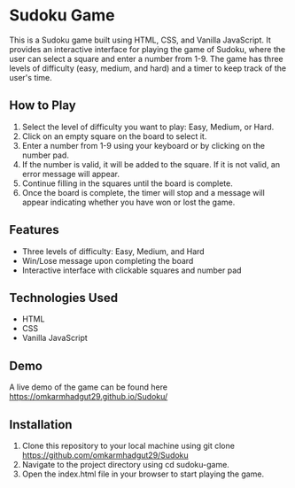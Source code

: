 # Sudoku Game

This is a Sudoku game built using HTML, CSS, and Vanilla JavaScript. It provides an interactive interface for playing the game of Sudoku, where the user can select a square and enter a number from 1-9. The game has three levels of difficulty (easy, medium, and hard) and a timer to keep track of the user's time.

## How to Play

1. Select the level of difficulty you want to play: Easy, Medium, or Hard.
2. Click on an empty square on the board to select it.
3. Enter a number from 1-9 using your keyboard or by clicking on the number pad.
4. If the number is valid, it will be added to the square. If it is not valid, an error message will appear.
5. Continue filling in the squares until the board is complete.
6. Once the board is complete, the timer will stop and a message will appear indicating whether you have won or lost the game.

## Features

-   Three levels of difficulty: Easy, Medium, and Hard
-   Win/Lose message upon completing the board
-   Interactive interface with clickable squares and number pad

## Technologies Used

-   HTML
-   CSS
-   Vanilla JavaScript

## Demo

A live demo of the game can be found here https://omkarmhadgut29.github.io/Sudoku/

## Installation

1. Clone this repository to your local machine using git clone https://github.com/omkarmhadgut29/Sudoku
2. Navigate to the project directory using cd sudoku-game.
3. Open the index.html file in your browser to start playing the game.
